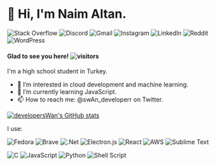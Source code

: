 # 👋 Hi, I'm Naim Altan.

![Stack Overflow](https://img.shields.io/badge/-Stackoverflow-FE7A16?style=for-the-badge&logo=stack-overflow&logoColor=white) ![Discord](https://img.shields.io/badge/%3CServer%3E-%237289DA.svg?style=for-the-badge&logo=discord&logoColor=white) ![Gmail](https://img.shields.io/badge/Gmail-D14836?style=for-the-badge&logo=gmail&logoColor=white) ![Instagram](https://img.shields.io/badge/<handle>-%23E4405F.svg?style=for-the-badge&logo=Instagram&logoColor=white) ![LinkedIn](https://img.shields.io/badge/linkedin-%230077B5.svg?style=for-the-badge&logo=linkedin&logoColor=white) ![Reddit](https://img.shields.io/badge/Reddit-FF4500?style=for-the-badge&logo=reddit&logoColor=white) ![WordPress](https://img.shields.io/badge/WordPress-%23117AC9.svg?style=for-the-badge&logo=WordPress&logoColor=white)

#### Glad to see you here! ![visitors](https://visitor-badge.glitch.me/badge?page_id=page.id)

I'm a high school student in Turkey.

- 👀 I’m interested in cloud development and machine learning.
- 🌱 I’m currently learning JavaScript.
- 📫 How to reach me: @swAn_developerr on Twitter.

[![developersWan's GitHub stats](https://github-readme-stats.vercel.app/api?username=developersWan)](https://github.com/anuraghazra/github-readme-stats)

I use:

![Fedora](https://img.shields.io/badge/Fedora-294172?style=for-the-badge&logo=fedora&logoColor=white) ![Brave](https://img.shields.io/badge/Brave-FB542B?style=for-the-badge&logo=Brave&logoColor=white) ![.Net](https://img.shields.io/badge/.NET-5C2D91?style=for-the-badge&logo=.net&logoColor=white) ![Electron.js](https://img.shields.io/badge/Electron-191970?style=for-the-badge&logo=Electron&logoColor=white) ![React](https://img.shields.io/badge/react-%2320232a.svg?style=for-the-badge&logo=react&logoColor=%2361DAFB) ![AWS](https://img.shields.io/badge/AWS-%23FF9900.svg?style=for-the-badge&logo=amazon-aws&logoColor=white) ![Sublime Text](https://img.shields.io/badge/sublime_text-%23575757.svg?style=for-the-badge&logo=sublime-text&logoColor=important) 


![C](https://img.shields.io/badge/c-%2300599C.svg?style=for-the-badge&logo=c&logoColor=white) ![JavaScript](https://img.shields.io/badge/javascript-%23323330.svg?style=for-the-badge&logo=javascript&logoColor=%23F7DF1E) ![Python](https://img.shields.io/badge/python-3670A0?style=for-the-badge&logo=python&logoColor=ffdd54) ![Shell Script](https://img.shields.io/badge/shell_script-%23121011.svg?style=for-the-badge&logo=gnu-bash&logoColor=white)









